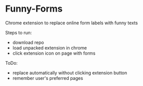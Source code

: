 # Funny-Forms
Chrome extension to replace online form labels with funny texts

Steps to run:

- download repo
- load unpacked extension in chrome
- click extension icon on page with forms

ToDo:

- replace automatically without clicking extension button
- remember user's preferred pages 
